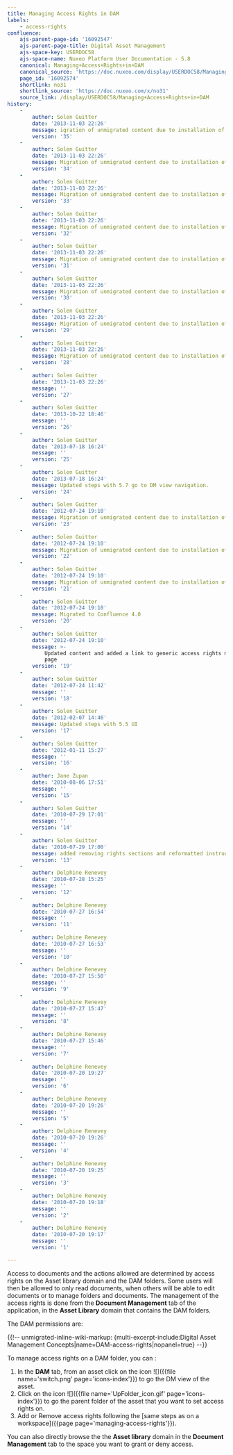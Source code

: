 ```yaml
---
title: Managing Access Rights in DAM
labels:
    - access-rights
confluence:
    ajs-parent-page-id: '16092547'
    ajs-parent-page-title: Digital Asset Management
    ajs-space-key: USERDOC58
    ajs-space-name: Nuxeo Platform User Documentation - 5.8
    canonical: Managing+Access+Rights+in+DAM
    canonical_source: 'https://doc.nuxeo.com/display/USERDOC58/Managing+Access+Rights+in+DAM'
    page_id: '16092574'
    shortlink: no31
    shortlink_source: 'https://doc.nuxeo.com/x/no31'
    source_link: /display/USERDOC58/Managing+Access+Rights+in+DAM
history:
    - 
        author: Solen Guitter
        date: '2013-11-03 22:26'
        message: igration of unmigrated content due to installation of a new plugi
        version: '35'
    - 
        author: Solen Guitter
        date: '2013-11-03 22:26'
        message: Migration of unmigrated content due to installation of a new plugin
        version: '34'
    - 
        author: Solen Guitter
        date: '2013-11-03 22:26'
        message: Migration of unmigrated content due to installation of a new plugin
        version: '33'
    - 
        author: Solen Guitter
        date: '2013-11-03 22:26'
        message: Migration of unmigrated content due to installation of a new plugin
        version: '32'
    - 
        author: Solen Guitter
        date: '2013-11-03 22:26'
        message: Migration of unmigrated content due to installation of a new plugin
        version: '31'
    - 
        author: Solen Guitter
        date: '2013-11-03 22:26'
        message: Migration of unmigrated content due to installation of a new plugin
        version: '30'
    - 
        author: Solen Guitter
        date: '2013-11-03 22:26'
        message: Migration of unmigrated content due to installation of a new plugin
        version: '29'
    - 
        author: Solen Guitter
        date: '2013-11-03 22:26'
        message: Migration of unmigrated content due to installation of a new plugin
        version: '28'
    - 
        author: Solen Guitter
        date: '2013-11-03 22:26'
        message: ''
        version: '27'
    - 
        author: Solen Guitter
        date: '2013-10-22 18:46'
        message: ''
        version: '26'
    - 
        author: Solen Guitter
        date: '2013-07-18 16:24'
        message: ''
        version: '25'
    - 
        author: Solen Guitter
        date: '2013-07-18 16:24'
        message: Updated steps with 5.7 go to DM view navigation.
        version: '24'
    - 
        author: Solen Guitter
        date: '2012-07-24 19:10'
        message: Migration of unmigrated content due to installation of a new plugin
        version: '23'
    - 
        author: Solen Guitter
        date: '2012-07-24 19:10'
        message: Migration of unmigrated content due to installation of a new plugin
        version: '22'
    - 
        author: Solen Guitter
        date: '2012-07-24 19:10'
        message: Migration of unmigrated content due to installation of a new plugin
        version: '21'
    - 
        author: Solen Guitter
        date: '2012-07-24 19:10'
        message: Migrated to Confluence 4.0
        version: '20'
    - 
        author: Solen Guitter
        date: '2012-07-24 19:10'
        message: >-
            Updated content and added a link to generic access rights management
            page
        version: '19'
    - 
        author: Solen Guitter
        date: '2012-07-24 11:42'
        message: ''
        version: '18'
    - 
        author: Solen Guitter
        date: '2012-02-07 14:46'
        message: Updated steps with 5.5 UI
        version: '17'
    - 
        author: Solen Guitter
        date: '2012-01-11 15:27'
        message: ''
        version: '16'
    - 
        author: Jane Zupan
        date: '2010-08-06 17:51'
        message: ''
        version: '15'
    - 
        author: Solen Guitter
        date: '2010-07-29 17:01'
        message: ''
        version: '14'
    - 
        author: Solen Guitter
        date: '2010-07-29 17:00'
        message: added removing rights sections and reformatted instructions
        version: '13'
    - 
        author: Delphine Renevey
        date: '2010-07-28 15:25'
        message: ''
        version: '12'
    - 
        author: Delphine Renevey
        date: '2010-07-27 16:54'
        message: ''
        version: '11'
    - 
        author: Delphine Renevey
        date: '2010-07-27 16:53'
        message: ''
        version: '10'
    - 
        author: Delphine Renevey
        date: '2010-07-27 15:50'
        message: ''
        version: '9'
    - 
        author: Delphine Renevey
        date: '2010-07-27 15:47'
        message: ''
        version: '8'
    - 
        author: Delphine Renevey
        date: '2010-07-27 15:46'
        message: ''
        version: '7'
    - 
        author: Delphine Renevey
        date: '2010-07-20 19:27'
        message: ''
        version: '6'
    - 
        author: Delphine Renevey
        date: '2010-07-20 19:26'
        message: ''
        version: '5'
    - 
        author: Delphine Renevey
        date: '2010-07-20 19:26'
        message: ''
        version: '4'
    - 
        author: Delphine Renevey
        date: '2010-07-20 19:25'
        message: ''
        version: '3'
    - 
        author: Delphine Renevey
        date: '2010-07-20 19:18'
        message: ''
        version: '2'
    - 
        author: Delphine Renevey
        date: '2010-07-20 19:17'
        message: ''
        version: '1'

---
```

Access to documents and the actions allowed are determined by access rights on the Asset library domain and the DAM folders. Some users will then be allowed to only read documents, when others will be able to edit documents or to manage folders and documents. The management of the access rights is done from the **Document Management** tab of the application, in the **Asset Library** domain that contains the DAM folders.

The DAM permissions are:

{{!-- unmigrated-inline-wiki-markup: {multi-excerpt-include:Digital Asset Management Concepts|name=DAM-access-rights|nopanel=true} --}}

To manage access rights on a DAM folder, you can :

1.  In the **DAM** tab, from an asset click on the icon&nbsp;![]({{file name='switch.png' page='icons-index'}}) to go the DM view of the asset.
2.  Click on the icon ![]({{file name='UpFolder_icon.gif' page='icons-index'}})&nbsp;to go the parent folder of the asset that you want to set access rights on.
3.  Add or Remove access rights following the [same steps as on a workspace]({{page page='managing-access-rights'}}).

You can also directly browse the the **Asset library** domain in the **Document Management** tab to the space you want to grant or deny access.